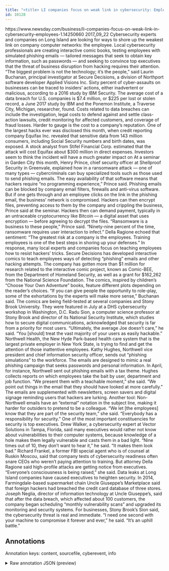 ```yaml
---
title: "<title> LI companies focus on weak link in cybersecurity: Employees   </title>"
id: 10128
---
```


<title> LI companies focus on weak link in cybersecurity: Employees   </title>
<source> https://www.newsday.com/business/li-companies-focus-on-weak-link-in-cybersecurity-employees-1.14250660 </source>
<date> 2017_09_22 </date>
<text>
Cybersecurity experts and companies on Long Island are looking for ways to shore up the weakest link on company computer networks: the employee.
Local cybersecurity professionals are creating interactive comic books, testing employees with simulated phishing emails — tailored messages that seek to obtain key information, such as passwords — and seeking to convince top executives that the threat of business disruption from hacking requires their attention.
“The biggest problem is not the technology; it’s the people,” said Laurin Buchanan, principal investigator at Secure Decisions, a division of Northport software developer Applied Visions Inc. 
Sixty percent of cyber-assaults on businesses can be traced to insiders’ actions, either inadvertent or malicious, according to a 2016 study by IBM Security.
The average cost of a data breach for U.S. companies is $7.4 million, or $225 per lost or stolen record, a June 2017 study by IBM and the Ponemon Institute, a Traverse City, Michigan, researcher, found.
Costs related to data breaches can include the investigation, legal costs to defend against and settle class-action lawsuits, credit monitoring for affected customers, and coverage of fraud losses. Harder to gauge is the cost to a company’s reputation.
One of the largest hacks ever was disclosed this month, when credit reporting company Equifax Inc. revealed that sensitive data from 143 million consumers, including Social Security numbers and birth dates, was exposed. A stock analyst from Stifel Financial Corp. estimated that the attack will cost Equifax about $300 million in direct expenses. Investors seem to think the incident will have a much greater impact on
At a seminar in Garden City this month, Henry Prince, chief security officer at Shellproof Security in Greenvale, explained how in a ransomware attack — one of many types — cybercriminals can buy specialized tools such as those used to send phishing emails. The easy availability of that software means that hackers require “no programming experience,” Prince said.
Phishing emails can be blocked by company email filters, firewalls and anti-virus software. But if one gets through and an employee clicks on the link in the phishing email, the business’ network is compromised. Hackers can then encrypt files, preventing access to them by the company and crippling the business, Prince said at the seminar.
Hackers then can demand payment, typically in an untraceable cryptocurrency like Bitcoin — a digital asset that uses encryption — before agreeing to decrypt the files.
“Ransomware is a business to these people,” Prince said. “Ninety-nine percent of the time, ransomware requires user interaction to infect.”
Della Ragione echoed that sentiment: “The greatest risk at a company is the employees. Training employees is one of the best steps in shoring up your defenses.”
In response, many local experts and companies focus on teaching employees how to resist hackers’ tricks.
Secure Decisions has developed interactive comics to teach employees ways of detecting “phishing” emails and other hacking attempts. The company has gotten more than $1 million for research related to the interactive comic project, known as Comic-BEE, from the Department of Homeland Security, as well as a grant for $162,262 from the National Science Foundation.
The comics, inspired by children’s “Choose Your Own Adventure” books, feature different plots depending on the reader’s choices.
“If you can give people the opportunity to role-play, some of the exhortations by the experts will make more sense,” Buchanan said.
The comics are being field-tested at several companies and Stony Brook University. They were featured in July at a DHS cybersecurity workshop in Washington, D.C.
Radu Sion, a computer science professor at Stony Brook and director of its National Security Institute, which studies how to secure digital communications, acknowledged that security is far from a priority for most users.
“Ultimately, the average Joe doesn’t care,” he said. “You [should] treat the vast majority of your users as easily hackable.”
Northwell Health, the New Hyde Park-based health care system that is the largest private employer in New York State, is trying to find and get the attention of those inattentive employees.
Kathy Hughes, Northwell vice president and chief information security officer, sends out “phishing simulations” to the workforce. The emails are designed to mimic a real phishing campaign that seeks passwords and personal information. In April, for instance, Northwell sent out phishing emails with a tax theme.
Hughes collects reports on which employees take the bait by user, department and job function.
“We present them with a teachable moment,” she said. “We point out things in the email that they should have looked at more carefully.”
The emails are supplemented with newsletters, screen savers and digital signage reminding users that hackers are lurking. Another tool: Non-Northwell emails have an “external” notation in the subject line, making it harder for outsiders to pretend to be a colleague.
“We let [the employees] know that they are part of the security team,” she said. “Everybody has a responsibility for security.”
One of the most important constituencies for security is top executives.
Drew Walker, a cybersecurity expert at Vector Solutions in Tampa, Florida, said many executives would rather not know about vulnerabilities to their computer systems, because knowledge of a hole makes them legally vulnerable and casts them in a bad light.
“Nine times out of 10, they don’t want to hear it,” he said. “It makes them look bad.”
Richard Frankel, a former FBI special agent who is of counsel at Ruskin Moscou, said that company tests of cybersecurity readiness often snare CEOs who weren’t paying attention to training.
But attorney Della Ragione said high-profile attacks are getting notice from executives.
“Everyone’s consciousness is being raised,” she said.
Data leaks at Long Island companies have caused executives to heighten security.
In 2014, Farmingdale-based supermarket chain Uncle Giuseppe’s Marketplace said that foreign hackers had breached the credit card database of three stores. Joseph Neglia, director of information technology at Uncle Giuseppe’s, said that after the data breach, which affected about 100 customers, the company began scheduling “monthly vulnerability scans” and upgraded its monitoring and security systems.
For businesses, Stony Brook’s Sion said, the cybersecurity threat is real and immediate.
“I need one second with your machine to compromise it forever and ever,” he said. “It’s an uphill battle.”
</text>



## Annotations

Annotation keys: content, sourcefile, cyberevent, info

<details>
<summary>Raw annotation JSON (preview)</summary>

```json
{
  "content": "Cybersecurity experts and companies on Long Island are looking for ways to shore up the weakest link on company computer networks: the employee. Local cybersecurity professionals are creating interactive comic books, testing employees with simulated phishing emails \u2014 tailored messages that seek to obtain key information, such as passwords \u2014 and seeking to convince top executives that the threat of business disruption from hacking requires their attention. \u201cThe biggest problem is not the technology; it\u2019s the people,\u201d said Laurin Buchanan, principal investigator at Secure Decisions, a division of Northport software developer Applied Visions Inc.  Sixty percent of cyber-assaults on businesses can be traced to insiders\u2019 actions, either inadvertent or malicious, according to a 2016 study by IBM Security. The average cost of a data breach for U.S. companies is $7.4 million, or $225 per lost or stolen record, a June 2017 study by IBM and the Ponemon Institute, a Traverse City, Michigan, researcher, found. Costs related to data breaches can include the investigation, legal costs to defend against and settle class-action lawsuits, credit monitoring for affected customers, and coverage of fraud losses. Harder to gauge is the cost to a company\u2019s reputation. One of the largest hacks ever was disclosed this month, when credit reporting company Equifax Inc. revealed that sensitive data from 143 million consumers, including Social Security numbers and birth dates, was exposed. A stock analyst from Stifel Financial Corp. estimated that the attack will cost Equifax about $300 million in direct expenses. Investors seem to think the incident will have a much greater impact on At a seminar in Garden City this month, Henry Prince, chief security officer at Shellproof Security in Greenvale, explained how in a ransomware attack \u2014 one of many types \u2014 cybercriminals can buy specialized tools such as those used to send phishing emails. The easy availability of that software means that hackers require \u201cno programming experience,\u201d Prince said. Phishing emails can be blocked by company email filters, firewalls and anti-virus software. But if one gets through and an employee clicks on the link in the phishing email, the business\u2019 network is compromised. Hackers can then encrypt files, preventing access to them by the company and crippling the business, Prince said at the seminar. Hackers then can demand payment, typically in an untraceable cryptocurrency like Bitcoin \u2014 a digital asset that uses encryption \u2014 before agreeing to decrypt the files. \u201cRansomware is a business to these people,\u201d Prince said. \u201cNinety-nine percent of the time, ransomware requires user interaction to infect.\u201d Della Ragione echoed that sentiment: \u201cThe greatest risk at a company is the employees. Training employees is one of the best steps in shoring up your defenses.\u201d In response, many local experts and companies focus on teaching employees how to resist hackers\u2019 tricks. Secure Decisions has developed interactive comics to teach employees ways of detecting \u201cphishing\u201d emails and other hacking attempts. The company has gotten more than $1 million for research related to the interactive comic project, known as Comic-BEE, from the Department of Homeland Security, as well as a grant for $162,262 from the National Science Foundation. The comics, inspired by children\u2019s \u201cChoose Your Own Adventure\u201d books, feature different plots depending on the reader\u2019s choices. \u201cIf you can give people the opportunity to role-play, some of the exhortations by the experts will make more sense,\u201d Buchanan said. The comics are being field-tested at several companies and Stony Brook University. They were featured in July at a DHS cybersecurity workshop in Washington, D.C. Radu Sion, a computer science professor at Stony Brook and director of its National S
```
</details>

